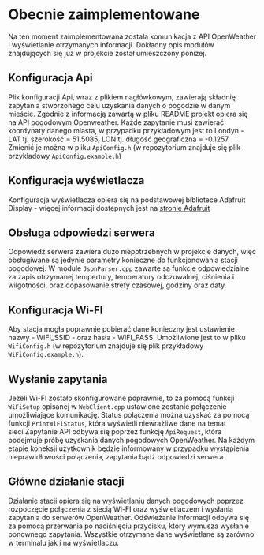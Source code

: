 # Obecnie zaimplementowane
Na ten moment zaimplementowana została komunikacja z API OpenWeather i wyświetlanie otrzymanych informacji. Dokładny opis modułów znajdujących się już w projekcie został umieszczony poniżej.

## Konfiguracja Api
Plik konfiguracji Api, wraz z  plikiem nagłówkowym, zawierają składnię zapytania stworzonego  celu uzyskania danych o pogodzie w danym mieście. Zgodnie z informacją zawartą w pliku README projekt opiera się na API pogodowym Openweather. Każde zapytanie musi zawierać koordynaty danego miasta, w przypadku przykładowym jest to Londyn - LAT tj. szerokość = 51.5085, LON tj. długość geograficzna = -0.1257. Zmienić je można w pliku `ApiConfig.h` (w repozytorium znajduje się plik przykładowy `ApiConfig.example.h`)

## Konfiguracja wyświetlacza
Konfiguracja wyświetlacza opiera się na podstawowej bibliotece Adafruit Display - więcej informacji dostępnych jest na [stronie Adafruit](https://learn.adafruit.com/adafruit-gfx-graphics-library)

## Obsługa odpowiedzi serwera
Odpowiedź serwera zawiera dużo niepotrzebnych w projekcie danych, więc obsługiwane są jedynie parametry konieczne do funkcjonowania stacji pogodowej. W module `JsonParser.cpp` zawarte są funkcje odpowiedzialne za zapis otrzymanej tempertury, temperatury odczuwalnej, ciśnienia i wilgotności, oraz dopasowanie strefy czasowej, godziny oraz daty.

## Konfiguracja Wi-FI
Aby stacja mogła poprawnie pobierać dane konieczny jest ustawienie nazwy - WIFI_SSID - oraz hasła - WIFI_PASS. Umożliwione jest to w pliku `WifiConfig.h` (w repozytorium znajduje się plik przykładowy `WiFiConfig.example.h`).

## Wysłanie zapytania
Jeżeli Wi-FI zostało skonfigurowane poprawnie, to za pomocą funkcji `WiFiSetup` opisanej w `WebClient.cpp` ustawione zostanie połączenie umożliwiające komunikację. Status połączenia można uzyskać za pomocą funkcji `PrintWiFiStatus`, która wyświetli niewrażliwe dane na temat sieci.Zapytanie API odbywa się poprzez funkcję `ApiRequest`, która podejmuje próbę uzyskania danych pogodowych OpenWeather. Na każdym etapie koneksji użytkownik będzie informowany w przypadku wystąpienia nieprawidłowości połączenia, zapytania bądź odpowiedzi serwera.

## Główne działanie stacji
Działanie stacji opiera się na wyświetlaniu danych pogodowych poprzez rozpoczęcie połączenia z siecią Wi-FI oraz wyświetlaczem i wysłania zapytania do serwerów OpenWeather. Odświeżanie informacji odbywa się za pomocą przerwania po naciśnięciu przycisku, który wymusza wysłanie ponownego zapytania. Wszystkie otrzymane dane wyświetlane są zarówno w terminalu jak i na wyświetlaczu.
